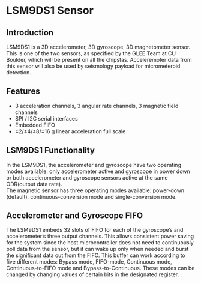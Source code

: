 # LSM9DS1 Sensor

## Introduction
LSM9DS1 is a 3D accelerometer, 3D gyroscope, 3D magnetometer sensor. This is one of the two sensors, as specified by the GLEE Team at CU Boulder, which will be present on all the chipstas. Acceleremoter data from this sensor will also be used by seismology payload for micrometeroid detection.

## Features
* 3 acceleration channels, 3 angular rate channels, 3 magnetic field channels
* SPI / I2C serial interfaces
* Embedded FIFO
* ±2/±4/±8/±16 g linear acceleration full scale

## LSM9DS1 Functionality
In the LSM9DS1, the accelerometer and gyroscope have two operating modes available: only accelerometer active and gyroscope in power down or both accelerometer and 
gyroscope sensors active at the same ODR(output data rate).\
The magnetic sensor has three operating modes available: power-down (default), continuous-conversion mode and single-conversion mode.

## Accelerometer and Gyroscope FIFO
The LSM9DS1 embeds 32 slots of FIFO for each of the gyroscope’s and accelerometer’s three output channels. This allows consistent power saving for the system since the 
host microcontroller does not need to continuously poll data from the sensor, but it can wake up only when needed and burst the significant data out from the FIFO. This buffer can work according to five different modes: Bypass mode, FIFO-mode, Continuous mode, Continuous-to-FIFO mode and Bypass-to-Continuous. These modes can be changed by changing values of certain bits in the designated register.
